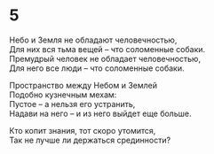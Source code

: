 # 5

Небо и Земля не обладают человечностью,</br>
Для них вся тьма вещей – что соломенные собаки.</br>
Премудрый человек не обладает человечностью,</br>
Для него все люди – что соломенные собаки.</br>

Пространство между Небом и Землей</br>
Подобно кузнечным мехам:</br>
Пустое – а нельзя его устранить,</br>
Надави на него – и из него выйдет еще больше.</br>

Кто копит знания, тот скоро утомится,</br>
Так не лучше ли держаться срединности?</br>